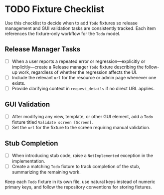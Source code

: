 # TODO Fixture Checklist

Use this checklist to decide when to add `Todo` fixtures so release management and GUI validation tasks are consistently tracked. Each item references the fixture-only workflow for the `Todo` model.

## Release Manager Tasks
- [ ] When a user reports a repeated error or regression—explicitly or implicitly—create a Release manager `Todo` fixture describing the follow-up work, regardless of whether the regression affects the UI.
- [ ] Include the relevant `url` for the resource or admin page whenever one exists.
- [ ] Provide clarifying context in `request_details` if no direct URL applies.

## GUI Validation
- [ ] After modifying any view, template, or other GUI element, add a `Todo` fixture titled `Validate screen [Screen]`.
- [ ] Set the `url` for the fixture to the screen requiring manual validation.

## Stub Completion
- [ ] When introducing stub code, raise a `NotImplemented` exception in the implementation.
- [ ] Create a matching `Todo` fixture to track completion of the stub, summarizing the remaining work.

Keep each `Todo` fixture in its own file, use natural keys instead of numeric primary keys, and follow the repository conventions for storing fixtures.

